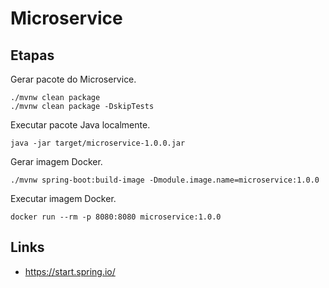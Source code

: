 
# Microservice

## Etapas

Gerar pacote do Microservice.

```
./mvnw clean package
./mvnw clean package -DskipTests
```

Executar pacote Java localmente.

```
java -jar target/microservice-1.0.0.jar
```

Gerar imagem Docker.

```
./mvnw spring-boot:build-image -Dmodule.image.name=microservice:1.0.0
```

Executar imagem Docker.

```
docker run --rm -p 8080:8080 microservice:1.0.0
```

## Links

- https://start.spring.io/
